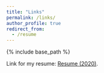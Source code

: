 ```yaml
---
title: "Links"
permalink: /links/
author_profile: true
redirect_from:
  - /resume
---
```


{% include base_path %}

Link for my resume: [Resume (2020)](http://ayansengupta17.github.io/files/ayansengupta.pdf).
